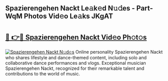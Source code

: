 ## Spazierengehen Nackt Le𝚊k𝚎d N𝚞𝚍es - Part-WqM Photos Vid𝚎o Le𝚊ks JKgAT

# <h2><a href="http://fb7m1i.evod.top/?m=Spazierengehen+Nackt">🔗 👉🔴 Spazierengehen Nackt Vid𝚎o Ph𝚘t𝚘s</a></h2>

[![Spazierengehen Nackt N𝚞d𝚎s](https://i.imgur.com/8V9OHl7.gif)](http://fb7m1i.evod.top/?m=Spazierengehen+Nackt)
Online personality Spazierengehen Nackt who shares lifestyle and dance-themed content, including solo and collaborative dance performances and vlogs. Exceptional musician Spazierengehen Nackt, recognized for their remarkable talent and contributions to the world of music. 
